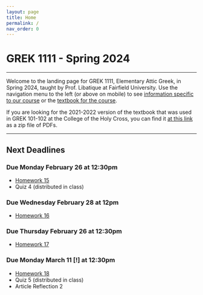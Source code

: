 ```yaml
---
layout: page
title: Home
permalink: /
nav_order: 0
---
```


# GREK 1111 - Spring 2024

***

Welcome to the landing page for GREK 1111, Elementary Attic Greek, in Spring 2024, taught by Prof. Libatique at Fairfield University. Use the navigation menu to the left (or above on mobile) to see [information specific to our course](/course_info) or the [textbook for the course](/textbook).

If you are looking for the 2021-2022 version of the textbook that was used in GREK 101-102 at the College of the Holy Cross, you can find it [at this link](https://drive.google.com/file/d/1Ul9XZOCWAYjhL9tSkQ7L4IMHGwI6rNc5/view?usp=sharing) as a zip file of PDFs.

***

## Next Deadlines

### Due Monday February 26 at 12:30pm

* [Homework 15](/homework/homework#homework-15-due-m-226)
* Quiz 4 (distributed in class)

### Due Wednesday February 28 at 12pm

* [Homework 16](/homework/homework#homework-16-due-w-228)

### Due Thursday February 26 at 12:30pm

* [Homework 17](/homework/homework#homework-17-due-r-229)

### Due Monday March 11 [!] at 12:30pm

* [Homework 18](/homework/homework#homework-18-due-m-311)
* Quiz 5 (distributed in class)
* Article Reflection 2
